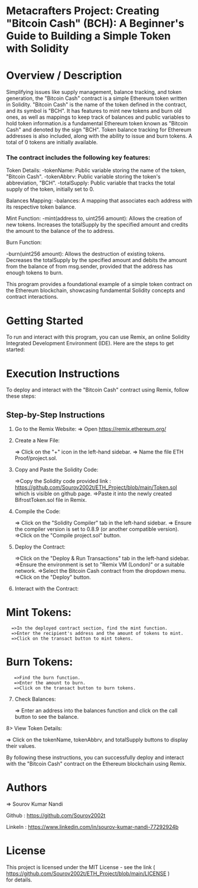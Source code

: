 # Metacrafters Project: Creating "Bitcoin Cash" (BCH): A Beginner's Guide to Building a Simple Token with Solidity

# Overview / Description 
Simplifying issues like supply management, balance tracking, and token generation, the "Bitcoin Cash" contract is a simple Ethereum token written in Solidity. 
"Bitcoin Cash" is the name of the token defined in the contract, and its symbol is "BCH". It has features to mint new tokens and burn old ones, as well as mappings to keep track of balances and public variables to hold token information.is a fundamental Ethereum token known as "Bitcoin Cash" and denoted by the sign "BCH". Token balance tracking for Ethereum addresses is also included, along with the ability to issue and burn tokens. A total of 0 tokens are initially available.

### The contract includes the following key features:

 Token Details:
-tokenName: Public variable storing the name of the token, "Bitcoin Cash".
-tokenAbbrv: Public variable storing the token's abbreviation, "BCH".
-totalSupply: Public variable that tracks the total supply of the token, initially set to 0.

 Balances Mapping:
-balances: A mapping that associates each address with its respective token balance.

 Mint Function:
-mint(address to, uint256 amount): Allows the creation of new tokens. Increases the totalSupply by the specified amount and credits the amount to the balance of the to address.

 Burn Function:

-burn(uint256 amount): Allows the destruction of existing tokens. Decreases the totalSupply by the specified amount and debits the amount from the balance of from msg.sender, provided that the address has enough tokens to burn.

This program provides a foundational example of a simple token contract on the Ethereum blockchain, showcasing fundamental Solidity concepts and contract interactions.

# Getting Started

To run and interact with this program, you can use Remix, an online Solidity Integrated Development Environment (IDE). 
Here are the steps to get started:

# Execution Instructions

To deploy and interact with the "Bitcoin Cash" contract using Remix, follow these steps:

## Step-by-Step Instructions

1. Go to the Remix Website:
   => Open https://remix.ethereum.org/
   
2. Create a New File:

   => Click on the "+" icon in the left-hand sidebar.
   => Name the file ETH Proof/project.sol.
   
3. Copy and Paste the Solidity Code:

   =>Copy the Solidity code provided link : https://github.com/Sourov2002t/ETH_Project/blob/main/Token.sol which is visible on github page.
   =>Paste it into the newly created BifrostToken.sol file in Remix.
   
4. Compile the Code:

   => Click on the "Solidity Compiler" tab in the left-hand sidebar.
   => Ensure the compiler version is set to 0.8.9 (or another compatible version).
   =>Click on the "Compile project.sol" button.
   
5. Deploy the Contract:

   =>Click on the "Deploy & Run Transactions" tab in the left-hand sidebar.
   =>Ensure the environment is set to "Remix VM (London)" or a suitable network.
   =>Select the Bitcoin Cash contract from the dropdown menu.
   =>Click on the "Deploy" button.
   
6. Interact with the Contract:

  # Mint Tokens:
      =>In the deployed contract section, find the mint function.
      =>Enter the recipient's address and the amount of tokens to mint.
      =>Click on the transact button to mint tokens.
      
  # Burn Tokens:
       =>Find the burn function.
       =>Enter the amount to burn.
       =>Click on the transact button to burn tokens.
       
7. Check Balances:

    => Enter an address into the balances function and click on the call button to see the balance.
   
8> View Token Details:

 => Click on the tokenName, tokenAbbrv, and totalSupply buttons to display their values.
 
By following these instructions, you can successfully deploy and interact with the "Bitcoin Cash" contract on the Ethereum blockchain using Remix.

# Authors
 => Sourov Kumar Nandi
 
   Github  : https://github.com/Sourov2002t 
     
   LinkeIn : https://www.linkedin.com/in/sourov-kumar-nandi-77292924b
# License 
  This project is licensed under the MIT License - see the link ( https://github.com/Sourov2002t/ETH_Project/blob/main/LICENSE ) for details.

